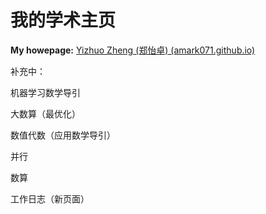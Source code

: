 # 我的学术主页

**My howepage:** [Yizhuo Zheng (郑怡卓) (amark071.github.io)](https://amark071.github.io/profile/)

补充中：

机器学习数学导引

大数算（最优化）

数值代数（应用数学导引）

并行

数算

工作日志（新页面）

